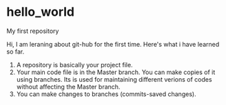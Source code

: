 # hello_world
My first repository

Hi, I am leraning about git-hub for the first time.
Here's what i have learned so far.

1) A repository is basically your project file.
2) Your main code file is in the Master branch. You can make copies of it using branches. Its is used for maintaining different verions of codes without affecting the Master branch.
3) You can make changes to branches (commits-saved changes).
